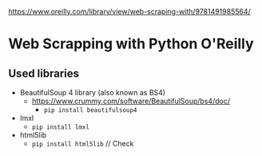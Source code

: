 https://www.oreilly.com/library/view/web-scraping-with/9781491985564/

# Web Scrapping with Python O'Reilly

## Used libraries

- BeautifulSoup 4 library (also known as BS4)
  - https://www.crummy.com/software/BeautifulSoup/bs4/doc/
    - `pip install beautifulsoup4`
- lmxl
  - `pip install lmxl`
- html5lib
  - `pip install html5lib` // Check
